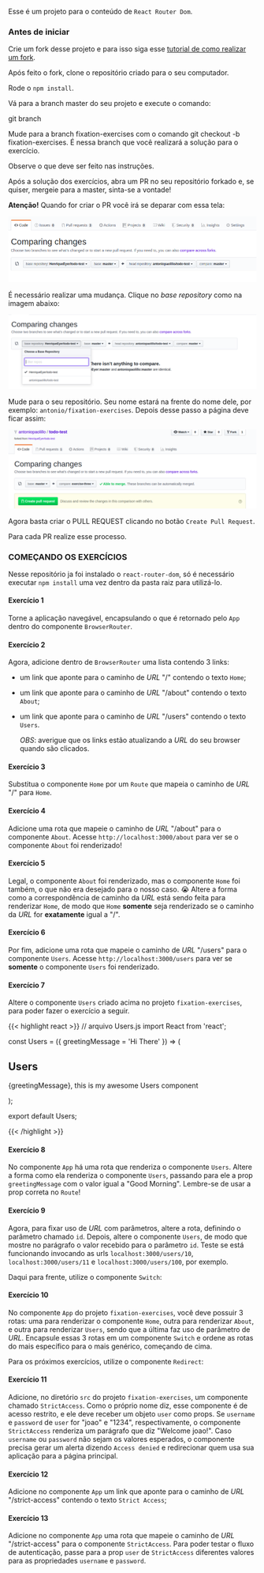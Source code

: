 Esse é um projeto para o conteúdo de `React Router Dom`.

### Antes de iniciar

Crie um fork desse projeto e para isso siga esse [tutorial de como realizar um fork](https://guides.github.com/activities/forking/).

Após feito o fork, clone o repositório criado para o seu computador.

Rode o `npm install`.

Vá para a branch master do seu projeto e execute o comando:

git branch

Mude para a branch fixation-exercises com o comando git checkout -b fixation-exercises. É nessa branch que você realizará a solução para o exercício.

Observe o que deve ser feito nas instruções.

Após a solução dos exercícios, abra um PR no seu repositório forkado e, se quiser, mergeie para a master, sinta-se a vontade!

**Atenção!** Quando for criar o PR você irá se deparar com essa tela:

![PR do exercício](images/example-pr.png)

É necessário realizar uma mudança. Clique no *base repository* como na imagem abaixo:

![Mudando a base do repositório](images/change-base.png)

Mude para o seu repositório. Seu nome estará na frente do nome dele, por exemplo: `antonio/fixation-exercises`. Depois desse passo a página deve ficar assim:

![Após mudança](images/after-change.png)

Agora basta criar o PULL REQUEST clicando no botão `Create Pull Request`.

Para cada PR realize esse processo.

### COMEÇANDO OS EXERCÍCIOS

Nesse repositório ja foi instalado o `react-router-dom`, só é necessário executar `npm install` uma vez dentro da pasta raiz para utilizá-lo.

#### Exercício 1

Torne a aplicação navegável, encapsulando o que é retornado pelo `App` dentro do componente `BrowserRouter`.

#### Exercício 2

Agora, adicione dentro de `BrowserRouter` uma lista contendo 3 links:

  * um link que aponte para o caminho de _URL_ "/" contendo o texto `Home`;

  * um link que aponte para o caminho de _URL_ "/about" contendo o texto `About`;

  * um link que aponte para o caminho de _URL_ "/users" contendo o texto `Users`.

    *OBS*: averigue que os links estão atualizando a _URL_ do seu browser quando são clicados.

#### Exercício 3

Substitua o componente `Home` por um `Route` que mapeia o caminho de _URL_ "/" para `Home`.

#### Exercício 4

Adicione uma rota que mapeie o caminho de _URL_ "/about" para o componente `About`. Acesse `http://localhost:3000/about` para ver se o componente `About` foi renderizado!

#### Exercício 5

Legal, o componente `About` foi renderizado, mas o componente `Home` foi também, o que não era desejado para o nosso caso. 😭 Altere a forma como a correspondência de caminho da _URL_ está sendo feita para renderizar `Home`, de modo que `Home` **somente** seja renderizado se o caminho da _URL_ for **exatamente** igual a "/".

#### Exercício 6

Por fim, adicione uma rota que mapeie o caminho de _URL_ "/users" para o componente `Users`. Acesse `http://localhost:3000/users` para ver se **somente** o componente `Users` foi renderizado.

#### Exercício 7

Altere o componente `Users` criado acima no projeto `fixation-exercises`, para poder fazer o exercício a seguir.

{{< highlight react >}}
// arquivo Users.js
import React from 'react';

const Users = ({ greetingMessage = 'Hi There' }) => (
  <div>
    <h2> Users </h2>
    <p> {greetingMessage}, this is my awesome Users component </p>
  </div>
);

export default Users;

{{< /highlight >}}

#### Exercício 8

No componente `App` há uma rota que renderiza o componente `Users`. Altere a forma como ela renderiza o componente `Users`, passando para ele a prop `greetingMessage` com o valor igual a "Good Morning". Lembre-se de usar a prop correta no `Route`!

#### Exercício 9

Agora, para fixar uso de _URL_ com parâmetros, altere a rota, definindo o parâmetro chamado `id`. Depois, altere o componente `Users`, de modo que mostre no parágrafo o valor recebido para o parâmetro `id`. Teste se está funcionando invocando as urls `localhost:3000/users/10`, `localhost:3000/users/11` e `localhost:3000/users/100`, por exemplo.

Daqui para frente, utilize o componente `Switch`:

#### Exercício 10

No componente `App` do projeto `fixation-exercises`, você deve possuir 3 rotas: uma para renderizar o componente `Home`, outra para renderizar `About`, e outra para renderizar `Users`, sendo que a última faz uso de parâmetro de _URL_. Encapsule essas 3 rotas em um componente `Switch` e ordene as rotas do mais específico para o mais genérico, começando de cima.

Para os próximos exercícios, utilize o componente `Redirect`:

#### Exercício 11

Adicione, no diretório `src` do projeto `fixation-exercises`, um componente chamado `StrictAccess`. Como o próprio nome diz, esse componente é de acesso restrito, e ele deve receber um objeto `user` como props. Se `username` e `password` de `user` for "joao" e "1234", respectivamente, o componente `StrictAccess` renderiza um parágrafo que diz "Welcome joao!". Caso `username` ou `password` não sejam os valores esperados, o componente precisa gerar um alerta dizendo `Access denied` e redirecionar quem usa sua aplicação para a página principal.

#### Exercício 12

Adicione no componente `App` um link que aponte para o caminho de _URL_ "/strict-access" contendo o texto `Strict Access`;

#### Exercício 13

Adicione no componente `App` uma rota que mapeie o caminho de _URL_ "/strict-access" para o componente `StrictAccess`. Para poder testar o fluxo de autenticação, passe para a prop `user` de `StrictAccess` diferentes valores para as propriedades `username` e `password`.
